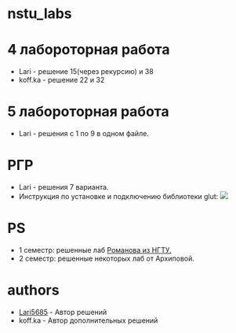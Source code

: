 # nstu_labs

# 4 лабороторная работа
* Lari - решение 15(через рекурсию) и 38
* koff.ka - решение 22 и 32

# 5 лабороторная работа
* Lari - решения с 1 по 9 в одном файле.

# РГР
* Lari - решения 7 варианта.
* Инструкция по установке и подключению библиотеки glut:
 [![](https://i.imgur.com/kDHHd6j.png)](https://youtu.be/xoqJAlX8n2g)

# PS
* 1 семестр: решенные лаб [Романова из НГТУ.](http://ermak.cs.nstu.ru/cprog/HTML/index.htm) 
* 2 семестр: решенные некоторых лаб от Архиповой. 


# authors
 * [Lari5685](https://github.com/lari5685) - Автор решений
 * koff.ka - Автор дополнительных решений
